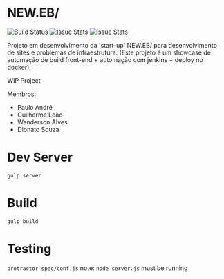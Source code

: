 # NEW.EB/

[![Build Status](https://travis-ci.org/WandersonAlves/neweb.svg?branch=master)](https://travis-ci.org/WandersonAlves/neweb) [![Issue Stats](http://issuestats.com/github/WandersonAlves/neweb/badge/pr)](http://issuestats.com/github/WandersonAlves/neweb) [![Issue Stats](http://issuestats.com/github/WandersonAlves/neweb/badge/issue)](http://issuestats.com/github/WandersonAlves/neweb)

Projeto em desenvolvimento da 'start-up' NEW.EB/ para desenvolvimento de sites e problemas de infraestrutura. (Este projeto é um showcase de automação de build front-end + automação com jenkins + deploy no docker).

WIP Project

Membros:

- Paulo André
- Guilherme Leão
- Wanderson Alves
- Dionato Souza

# Dev Server
`gulp server`
# Build
`gulp build`
# Testing
`protractor spec/conf.js` note: `node server.js` must be running
